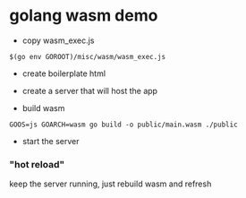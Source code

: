 # golang wasm demo

* copy wasm_exec.js
```
$(go env GOROOT)/misc/wasm/wasm_exec.js
```

* create boilerplate html
* create a server that will host the app

* build wasm
```
GOOS=js GOARCH=wasm go build -o public/main.wasm ./public
```
* start the server


### "hot reload"
keep the server running, just rebuild wasm and refresh